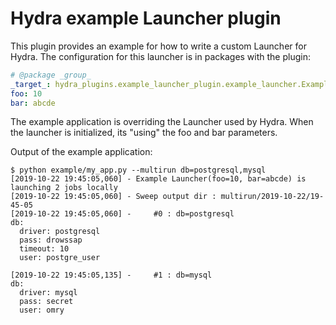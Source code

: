 # Hydra example Launcher plugin

This plugin provides an example for how to write a custom Launcher for Hydra.
The configuration for this launcher is in packages with the plugin:

```yaml title="hydra_plugins/example_launcher_plugiun/conf/hydra/launcher/example.yaml"
# @package _group_
_target_: hydra_plugins.example_launcher_plugin.example_launcher.ExampleLauncher
foo: 10
bar: abcde
```
The example application is overriding the Launcher used by Hydra.
When the launcher is initialized, its "using" the foo and bar parameters.

Output of the example application:
```text
$ python example/my_app.py --multirun db=postgresql,mysql
[2019-10-22 19:45:05,060] - Example Launcher(foo=10, bar=abcde) is launching 2 jobs locally
[2019-10-22 19:45:05,060] - Sweep output dir : multirun/2019-10-22/19-45-05
[2019-10-22 19:45:05,060] -     #0 : db=postgresql
db:
  driver: postgresql
  pass: drowssap
  timeout: 10
  user: postgre_user

[2019-10-22 19:45:05,135] -     #1 : db=mysql
db:
  driver: mysql
  pass: secret
  user: omry
```
